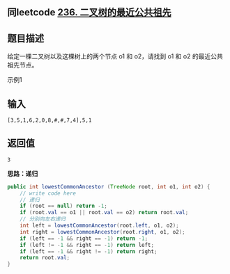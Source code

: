 ## 同leetcode [236. 二叉树的最近公共祖先](https://leetcode-cn.com/problems/lowest-common-ancestor-of-a-binary-tree/)

## 题目描述

给定一棵二叉树以及这棵树上的两个节点 o1 和 o2，请找到 o1 和 o2 的最近公共祖先节点。 

示例1

## 输入

```
[3,5,1,6,2,0,8,#,#,7,4],5,1
```

## 返回值

```
3
```

**思路：递归**

```java
public int lowestCommonAncestor (TreeNode root, int o1, int o2) {
    // write code here
    // 递归
    if (root == null) return -1;
    if (root.val == o1 || root.val == o2) return root.val;
    // 分别向左右递归
    int left = lowestCommonAncestor(root.left, o1, o2);
    int right = lowestCommonAncestor(root.right, o1, o2);
    if (left == -1 && right == -1) return -1;
    if (left != -1 && right == -1) return left;
    if (left == -1 && right != -1) return right;
    return root.val;
}
```